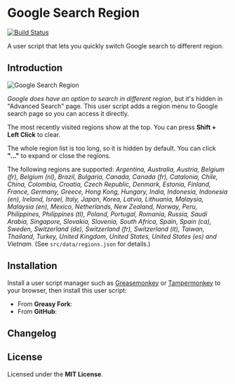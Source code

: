 # Google Search Region

[![Build Status](https://travis-ci.org/jmlntw/google-search-region.svg?branch=master)](https://travis-ci.org/jmlntw/google-search-region)

A user script that lets you quickly switch Google search to different region.

## Introduction

![Google Search Region](https://raw.githubusercontent.com/jmlntw/google-search-region/master/screenshot.png)

_Google does have an option to search in different region_, but it's hidden in "Advanced Search" page. This user script adds a region menu to Google search page so you can access it directly.

The most recently visited regions show at the top. You can press **Shift + Left Click** to clear.

The whole region list is too long, so it is hidden by default. You can click **"..."** to expand or close the regions.

The following regions are supported:
_Argentina, Australia, Austria, Belgium (fr), Belgium (nl), Brazil, Bulgaria, Canada, Canada (fr), Catalonia, Chile, China, Colombia, Croatia, Czech Republic, Denmark, Estonia, Finland, France, Germany, Greece, Hong Kong, Hungary, India, Indonesia, Indonesia (en), Ireland, Israel, Italy, Japan, Korea, Latvia, Lithuania, Malaysia, Malaysia (en), Mexico, Netherlands, New Zealand, Norway, Peru, Philippines, Philippines (tl), Poland, Portugal, Romania, Russia, Saudi Arabia, Singapore, Slovakia, Slovenia, South Africa, Spain, Spain (ca), Sweden, Switzerland (de), Switzerland (fr), Switzerland (it), Taiwan, Thailand, Turkey, United Kingdom, United States, United States (es) and Vietnam._
(See `src/data/regions.json` for details.)

## Installation

Install a user script manager such as [Greasemonkey](http://www.greasespot.net/) or [Tampermonkey](https://tampermonkey.net/) to your browser, then install this user script:

* From **Greasy Fork**: <!-- TODO: Add Greasy Fork URL. -->
* From **GitHub**: <!-- TODO: Add GitHub URL. -->

## Changelog

<!-- TODO: Add changelog. -->

## License

Licensed under the **MIT License**.
